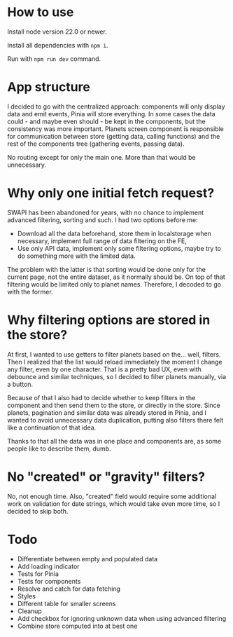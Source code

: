 # How to use

Install node version 22.0 or newer.

Install all dependencies with `npm i`.

Run with `npm run dev` command.

# App structure

I decided to go with the centralized approach: components will only display data and emit events, Pinia will store everything. In some cases
the data could - and maybe even should - be kept in the components, but the consistency was more important. Planets screen component is
responsible for communication between store (getting data, calling functions) and the rest of the components tree (gathering events, passing data).

No routing except for only the main one. More than that would be unnecessary.

# Why only one initial fetch request?

SWAPI has been abandoned for years, with no chance to implement advanced filtering, sorting and such. I had two options before
me:

- Download all the data beforehand, store them in localstorage when necessary, implement full range of data filtering on the FE,
- Use only API data, implement only some filtering options, maybe try to do something more with the limited data.

The problem with the latter is that sorting would be done only for the current page, not the entire dataset, as it normally should be. On
top of that filtering would be limited only to planet names. Therefore, I decoded to go with the former.

# Why filtering options are stored in the store?

At first, I wanted to use getters to filter planets based on the... well, filters. Then I realized that the list would reload
immediately the moment I change any filter, even by one character. That is a pretty bad UX, even with debounce and similar techniques,
so I decided to filter planets manually, via a button.

Because of that I also had to decide whether to keep filters in the component and then send them to the store, or directly in the store.
Since planets, pagination and similar data was already stored in Pinia, and I wanted to avoid unnecessary data duplication,
putting also filters there felt like a continuation of that idea.

Thanks to that all the data was in one place and components are, as some people like to describe them, dumb.

# No "created" or "gravity" filters?

No, not enough time. Also, "created" field would require some additional work on validation for date strings, which would take
even more time, so I decided to skip both.

# Todo

- Differentiate between empty and populated data
- Add loading indicator
- Tests for Pinia
- Tests for components
- Resolve and catch for data fetching
- Styles
- Different table for smaller screens
- Cleanup
- Add checkbox for ignoring unknown data when using advanced filtering
- Combine store computed into at best one
